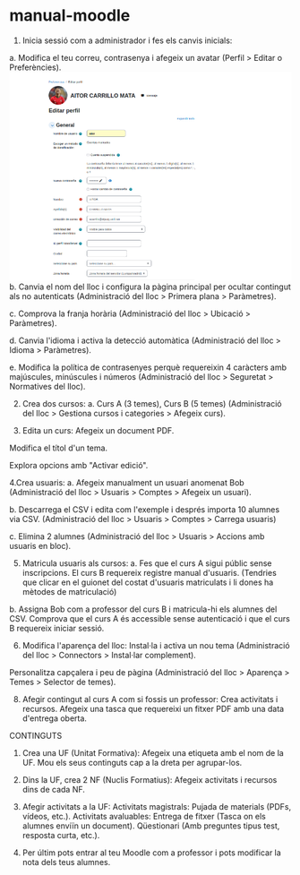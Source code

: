 # manual-moodle
1. Inicia sessió com a administrador i fes els canvis inicials:

a. Modifica el teu correu, contrasenya i afegeix un avatar (Perfil > Editar o Preferències).
![Edición de perfil en Moodle](unnamed.png)
b. Canvia el nom del lloc i configura la pàgina principal per ocultar contingut als no autenticats (Administració del lloc > Primera plana > Paràmetres).


c. Comprova la franja horària (Administració del lloc > Ubicació > Paràmetres).



d. Canvia l'idioma i activa la detecció automàtica (Administració del lloc > Idioma > Paràmetres).

e. Modifica la política de contrasenyes perquè requereixin 4 caràcters amb majúscules, minúscules i números (Administració del lloc > Seguretat > Normatives del lloc).



2. Crea dos cursos:
a. Curs A (3 temes), Curs B (5 temes) 
(Administració del lloc > Gestiona cursos i categories > Afegeix curs).


3. Edita un curs:
Afegeix un document PDF.


Modifica el títol d'un tema.


Explora opcions amb "Activar edició".


4.Crea usuaris:
a. Afegeix manualment un usuari anomenat Bob 
(Administració del lloc > Usuaris > Comptes > Afegeix un usuari).

b. Descarrega el CSV i edita com l'exemple i després importa 10 alumnes via CSV.
(Administració del lloc > Usuaris > Comptes > Carrega usuaris)


c. Elimina 2 alumnes 
(Administració del lloc > Usuaris > Accions amb usuaris en bloc).



5. Matricula usuaris als cursos:
a. 
Fes que el curs A sigui públic sense inscripcions.
El curs B requereix registre manual d'usuaris.
(Tendries que clicar en el guionet del costat d'usuaris matriculats i li dones ha mètodes de matriculació)



b. 
Assigna Bob com a professor del curs B i matricula-hi els alumnes del CSV.
Comprova que el curs A és accessible sense autenticació i que el curs B requereix iniciar sessió.

6. Modifica l'aparença del lloc: 
Instal·la i activa un nou tema 
(Administració del lloc > Connectors > Instal·lar complement).

Personalitza capçalera i peu de pàgina 
(Administració del lloc > Aparença > Temes > Selector de temes).




8. Afegir contingut al curs A com si fossis un professor:
Crea activitats i recursos.
Afegeix una tasca que requereixi un fitxer PDF amb una data d'entrega oberta.


CONTINGUTS
1. Crea una UF (Unitat Formativa):
Afegeix una etiqueta amb el nom de la UF.
Mou els seus continguts cap a la dreta per agrupar-los.
2. Dins la UF, crea 2 NF (Nuclis Formatius):
Afegeix activitats i recursos dins de cada NF.


3. Afegir activitats a la UF:
Activitats magistrals: Pujada de materials (PDFs, vídeos, etc.).
Activitats avaluables:
Entrega de fitxer (Tasca on els alumnes enviïn un document).
Qüestionari (Amb preguntes tipus test, resposta curta, etc.).



4. Per últim pots entrar al teu Moodle com a professor i pots modificar la nota dels teus alumnes.

